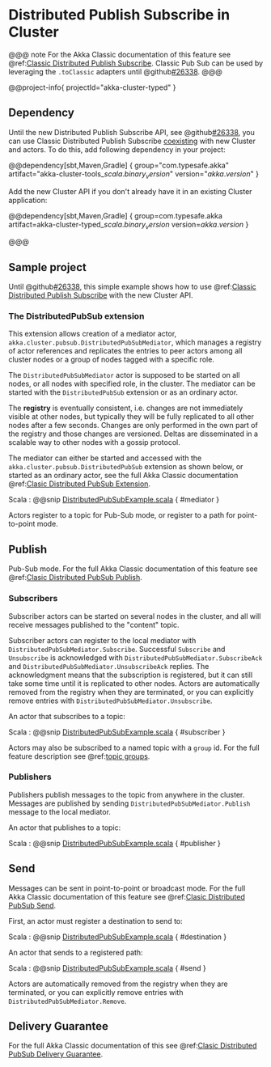 # Distributed Publish Subscribe in Cluster

@@@ note
For the Akka Classic documentation of this feature see @ref:[Classic Distributed Publish Subscribe](../distributed-pub-sub.md).
Classic Pub Sub can be used by leveraging the `.toClassic` adapters until @github[#26338](#26338).
@@@

@@project-info{ projectId="akka-cluster-typed" }

## Dependency

Until the new Distributed Publish Subscribe API, see @github[#26338](#26338), 
you can use Classic Distributed Publish Subscribe 
[coexisting](coexisting.md) with new Cluster and actors. To do this, add following dependency in your project:

@@dependency[sbt,Maven,Gradle] {
  group="com.typesafe.akka"
  artifact="akka-cluster-tools_$scala.binary_version$"
  version="$akka.version$"
}

Add the new Cluster API if you don't already have it in an existing Cluster application:

@@dependency[sbt,Maven,Gradle] {
  group=com.typesafe.akka
  artifact=akka-cluster-typed_$scala.binary_version$
  version=$akka.version$
}

@@@

## Sample project

Until @github[#26338](#26338), this simple example shows how to use 
@ref:[Classic Distributed Publish Subscribe](../distributed-pub-sub.md) with the new Cluster API.

### The DistributedPubSub extension

This extension allows creation of a mediator actor, `akka.cluster.pubsub.DistributedPubSubMediator`,
which manages a registry of actor references and replicates the entries to peer
actors among all cluster nodes or a group of nodes tagged with a specific role.

The `DistributedPubSubMediator` actor is supposed to be started on all nodes,
or all nodes with specified role, in the cluster. The mediator can be
started with the `DistributedPubSub` extension or as an ordinary actor.

The **registry** is eventually consistent, i.e. changes are not immediately visible at
other nodes, but typically they will be fully replicated to all other nodes after
a few seconds. Changes are only performed in the own part of the registry and those
changes are versioned. Deltas are disseminated in a scalable way to other nodes with
a gossip protocol.


The mediator can either be started and accessed with the `akka.cluster.pubsub.DistributedPubSub` extension as shown below,
or started as an ordinary actor, see the full Akka Classic documentation @ref:[Clasic Distributed PubSub Extension](../distributed-pub-sub.md#distributedpubsub-extension).

Scala
:  @@snip [DistributedPubSubExample.scala](/akka-cluster-typed/src/test/scala/docs/akka/cluster/typed/DistributedPubSubExample.scala) { #mediator }
 

Actors register to a topic for Pub-Sub mode, or register to a path for point-to-point mode. 

## Publish

Pub-Sub mode. For the full Akka Classic documentation of this feature see @ref:[Clasic Distributed PubSub Publish](../distributed-pub-sub.md#publish).

### Subscribers

Subscriber actors can be started on several nodes in the cluster, and all will receive
messages published to the "content" topic. 

Subscriber actors can register to the local mediator with `DistributedPubSubMediator.Subscribe`.
Successful `Subscribe` and `Unsubscribe` is acknowledged with
`DistributedPubSubMediator.SubscribeAck` and `DistributedPubSubMediator.UnsubscribeAck`
replies. The acknowledgment means that the subscription is registered, but it can still
take some time until it is replicated to other nodes.
Actors are automatically removed from the registry when they are terminated, or you can explicitly remove entries with `DistributedPubSubMediator.Unsubscribe`.

An actor that subscribes to a topic:

Scala
:  @@snip [DistributedPubSubExample.scala](/akka-cluster-typed/src/test/scala/docs/akka/cluster/typed/DistributedPubSubExample.scala) { #subscriber }


Actors may also be subscribed to a named topic with a `group` id. 
For the full feature description see @ref:[topic groups](../distributed-pub-sub.md#topic-groups).

### Publishers

Publishers publish messages to the topic from anywhere in the cluster.
Messages are published by sending `DistributedPubSubMediator.Publish` message to the
local mediator.

An actor that publishes to a topic:

Scala
:  @@snip [DistributedPubSubExample.scala](/akka-cluster-typed/src/test/scala/docs/akka/cluster/typed/DistributedPubSubExample.scala) { #publisher }

## Send

Messages can be sent in point-to-point or broadcast mode. For the full Akka Classic documentation of this feature see @ref:[Clasic Distributed PubSub Send](../distributed-pub-sub.md#send). 

First, an actor must register a destination to send to:

Scala
:  @@snip [DistributedPubSubExample.scala](/akka-cluster-typed/src/test/scala/docs/akka/cluster/typed/DistributedPubSubExample.scala) { #destination }

An actor that sends to a registered path:

Scala
:  @@snip [DistributedPubSubExample.scala](/akka-cluster-typed/src/test/scala/docs/akka/cluster/typed/DistributedPubSubExample.scala) { #send }

Actors are automatically removed from the registry when they are terminated, or you
can explicitly remove entries with `DistributedPubSubMediator.Remove`.
 
## Delivery Guarantee

For the full Akka Classic documentation of this see @ref:[Clasic Distributed PubSub Delivery Guarantee](../distributed-pub-sub.md#delivery-guarantee).
